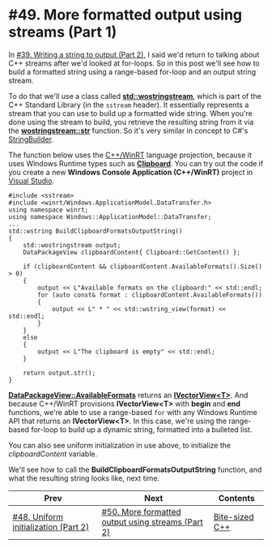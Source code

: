 # #49. More formatted output using streams (Part 1)

In [#39. Writing a string to output (Part 2)](039.md), I said we'd return to talking about C++ streams after we'd looked at for-loops. So in this post we'll see how to build a formatted string using a range-based for-loop and an output string stream.

To do that we'll use a class called [**std::wostringstream**](https://docs.microsoft.com/cpp/standard-library/sstream-typedefs#wostringstream), which is part of the C++ Standard Library (in the `sstream` header). It essentially represents a stream that you can use to build up a formatted wide string. When you're done using the stream to build, you retrieve the resulting string from it via the [**wostringstream::str**](https://docs.microsoft.com/cpp/standard-library/basic-ostringstream-class#str) function. So it's very similar in concept to C#'s [StringBuilder](https://docs.microsoft.com/dotnet/api/system.text.stringbuilder).

The function below uses the [C++/WinRT](https://docs.microsoft.com/windows/uwp/cpp-and-winrt-apis/) language projection, because it uses Windows Runtime types such as [**Clipboard**](https://docs.microsoft.com/uwp/api/windows.applicationmodel.datatransfer.clipboard). You can try out the code if you create a new **Windows Console Application (C++/WinRT)** project in [Visual Studio](https://visualstudio.microsoft.com/downloads/).

```cppwinrt
#include <sstream>
#include <winrt/Windows.ApplicationModel.DataTransfer.h>
using namespace winrt;
using namespace Windows::ApplicationModel::DataTransfer;
...
std::wstring BuildClipboardFormatsOutputString()
{
    std::wostringstream output;
    DataPackageView clipboardContent{ Clipboard::GetContent() };

    if (clipboardContent && clipboardContent.AvailableFormats().Size() > 0)
    {
        output << L"Available formats on the clipboard:" << std::endl;
        for (auto const& format : clipboardContent.AvailableFormats())
        {
            output << L" * " << std::wstring_view(format) << std::endl;
        }
    }
    else
    {
        output << L"The clipboard is empty" << std::endl;
    }

    return output.str();
}
```

[**DataPackageView::AvailableFormats**](https://docs.microsoft.com/uwp/api/windows.applicationmodel.datatransfer.datapackageview.availableformats) returns an [**IVectorView\<T\>**](https://docs.microsoft.com/uwp/api/windows.foundation.collections.ivectorview-1). And because C++/WinRT provisions **IVectorView\<T\>** with **begin** and **end** functions, we're able to use a range-based `for` with any Windows Runtime API that returns an **IVectorView\<T\>**. In this case, we're using the range-based for-loop to build up a dynamic string, formatted into a bulleted list.

You can also see uniform initialization in use above, to initialize the *clipboardContent* variable.

We'll see how to call the **BuildClipboardFormatsOutputString** function, and what the resulting string looks like, next time.

|Prev|Next|Contents|
|-|-|-|
|[#48. Uniform initialization (Part 2)](048.md)|[#50. More formatted output using streams (Part 2)](050.md)|[Bite-sized C++](../README.md)|
